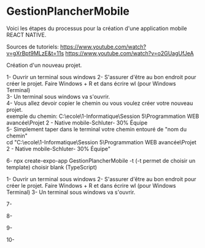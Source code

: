 # GestionPlancherMobile
Voici les étapes du processus pour la création d'une application mobile REACT NATIVE.

Sources de tutoriels:
https://www.youtube.com/watch?v=gXrBpt9MLzE&t=11s
https://www.youtube.com/watch?v=o2GUagUfJeA


Création d'un nouveau projet.

1- Ouvrir un terminal sous windows
2- S'assurer d'être au bon endroit pour créer le projet.  Faire Windows + R et dans écrire wl (pour Windows Terminal)  
3- Un terminal sous windows va s'ouvrir.  
4- Vous allez devoir copier le chemin ou vous voulez créer votre nouveau projet.  
    exemple du chemin: C:\ecole\1-Informatique\Session 5\Programmation WEB avancée\Projet 2 - Native mobile-Schluter- 30% Équipe  
5- Simplement taper dans le terminal votre chemin entouré de "nom du chemin"  
    cd "C:\ecole\1-Informatique\Session 5\Programmation WEB avancée\Projet 2 - Native mobile-Schluter- 30% Équipe"  

6- npx create-expo-app GestionPlancherMobile -t       (-t permet de choisir un template)  choisir blank (TypeScript)
  
1- Ouvrir un terminal sous windows
2- S'assurer d'être au bon endroit pour créer le projet.  Faire Windows + R et dans écrire wl (pour Windows Terminal)
3- Un terminal sous windows va s'ouvrir.

7-


8-


9-


10-